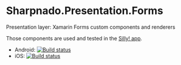 # Sharpnado.Presentation.Forms
Presentation layer: Xamarin Forms custom components and renderers

Those components are used and tested in the [Silly! app](https://github.com/roubachof/Xamarin-Forms-Practices).

* Android: [![Build status](https://build.appcenter.ms/v0.1/apps/23f44cf3-7656-4932-9d82-f654db6afc82/branches/master/badge)](https://appcenter.ms)
* iOS: [![Build status](https://build.appcenter.ms/v0.1/apps/ddd14409-1f42-4521-ae8d-6f9891de2714/branches/master/badge)](https://appcenter.ms)
